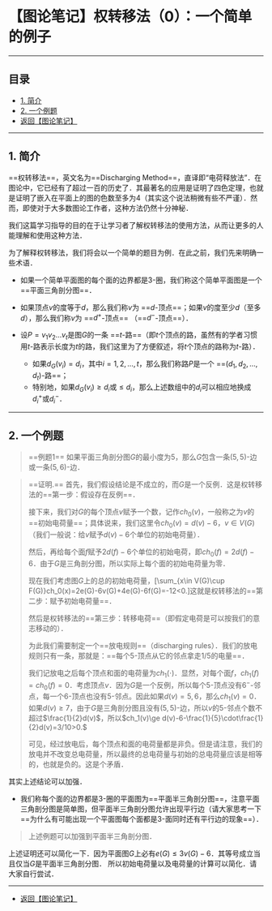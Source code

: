 # 【图论笔记】权转移法（0）：一个简单的例子
---

## 目录

+ <a href="#1">1. 简介</a>
+ <a href="#2">2. 一个例题</a>
+ <a href="/html/notes/graph-theory/graph-theory.html"> 返回【图论笔记】 </a>

---

## <a name="1"> 1. 简介 </a>

==权转移法==，英文名为==Discharging Method==，直译即“电荷释放法”．在图论中，它已经有了超过一百的历史了．其最著名的应用是证明了四色定理，也就是证明了嵌入在平面上的图的色数至多为$4$（其实这个说法稍微有些不严谨）．然而，即使对于大多数图论工作者，这种方法仍然十分神秘．

我们这篇学习指导的目的在于让学习者了解权转移法的使用方法，从而让更多的人能理解和使用这种方法．

为了解释权转移法，我们将会以一个简单的题目为例．在此之前，我们先来明确一些术语．

+ 如果一个简单平面图的每个面的边界都是$3$-圈，我们称这个简单平面图是一个==平面三角剖分图==．

+ 如果顶点$v$的度等于$d$，那么我们称$v$为 ==$d$-顶点==；如果$v$的度至少$d$（至多$d$），那么我们称$v$为 ==$d^+$-顶点== （==$d^-$-顶点==）．
+ 设$P=v_1v_2\dots v_t$是图$G$的一条 ==$t$-路==（即$t$个顶点的路，虽然有的学者习惯用$t$-路表示长度为$t$的路，我们这里为了方便叙述，将$t$个顶点的路称为$t$-路）．
    - 如果$d_G(v_i)=d_i$，其中$i=1,2,\dots,t$，那么我们称路$P$是一个 ==$(d_1,d_2,\dots,d_t)$-路==；
    - 特别地，如果$d_G(v_i)\ge d_i$或$\le d_i$，那么上述数组中的$d_i$可以相应地换成$d_i^+$或$d_i^-$．

---

## <a name="2"> 2. 一个例题 </a>

>==例题1== 如果平面三角剖分图$G$的最小度为$5$，那么$G$包含一条$(5,5)$-边或一条$(5,6)$-边．

>==证明.== 首先，我们假设结论是不成立的，而$G$是一个反例．这是权转移法的==第一步：假设存在反例==．
>
>接下来，我们对$G$的每个顶点$v$赋予一个数，记作$ch_0(v)$，一般称之为$v$的==初始电荷量==；具体说来，我们这里令$ch_0(v)=d(v)-6$，$v\in V(G)$（我们一般说：给$v$赋予$d(v)-6$个单位的初始电荷量）．
>
>然后，再给每个面$f$赋予$2d(f)-6$个单位的初始电荷，即$ch_0(f)=2d(f)-6$．由于$G$是三角剖分图，所以实际上每个面的初始电荷量为零．
>
>现在我们考虑图$G$上的总的初始电荷量，\[\sum_{x\in V(G)\cup F(G)}ch_0(x)=2e(G)-6v(G)+4e(G)-6f(G)=-12<0.\]这就是权转移法的==第二步：赋予初始电荷量==．
>
>然后是权转移法的==第三步：转移电荷==（即假定电荷是可以按我们的意志移动的）．
>
>为此我们需要制定一个==放电规则==（discharging rules）．我们的放电规则只有一条，那就是：==每个$5$-顶点从它的邻点拿走$1/5$的电量==．
>
>我们记放电之后每个顶点和面的电荷量为$ch_1(\cdot)$．显然，对每个面$f$，$ch_1(f)=ch_0(f)=0$．考虑顶点$v$．因为$G$是一个反例，所以每个$5$-顶点没有$6^-$-邻点，每一个$6$-顶点也没有$5$-邻点。因此如果$d(v)=5,6$，那么$ch_1(v)=0$．如果$d(v)\ge7$，由于$G$是三角剖分图且没有$(5,5)$-边，所以$v$的$5$-邻点个数不超过$\frac{1}{2}d(v)$，所以$ch_1(v)\ge d(v)-6-\frac{1}{5}\cdot\frac{1}{2}d(v)=3/10>0.$
>
>可见，经过放电后，每个顶点和面的电荷量都是非负。但是请注意，我们的放电并不改变总电荷量，所以最终的总电荷量与初始的总电荷量应该是相等的，也就是负的。这是个矛盾．

其实上述结论可以加强．

+ 我们称每个面的边界都是3-圈的平面图为==平面半三角剖分图==，注意平面三角剖分图是简单图，但平面半三角剖分图允许出现平行边（请大家思考一下==为什么有可能出现一个平面图每个面都是3-面同时还有平行边的现象==）．

>上述例题可以加强到平面半三角剖分图．

上述证明还可以简化一下．因为平面图$G$上必有$e(G)\le 3v(G)-6$．其等号成立当且仅当$G$是平面半三角剖分图．
所以初始电荷量以及电荷量的计算可以简化．请大家自行尝试．

---

+ <a href="/html/notes/graph-theory/graph-theory.html"> 返回【图论笔记】 </a>